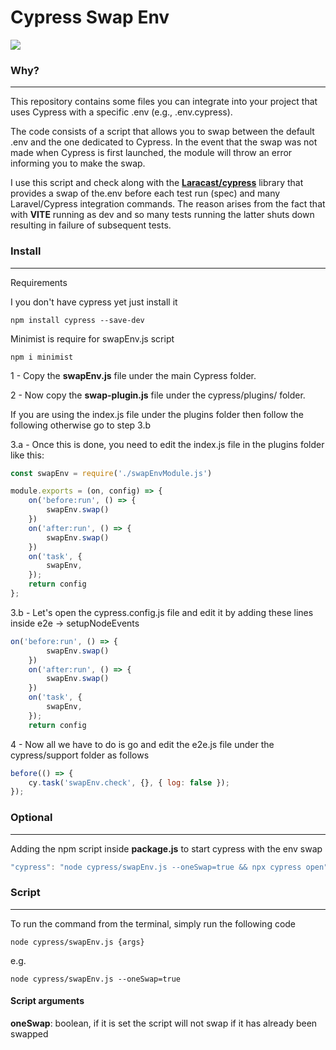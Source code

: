 # Cypress Swap Env

![](https://img.shields.io/badge/swapEnv-ff4d00?logoColor=white&style=flat-square)

### Why?
<hr>

This repository contains some files you can integrate into your project that uses Cypress with a specific .env (e.g., .env.cypress).

The code consists of a script that allows you to swap between the default .env and the one dedicated to Cypress.
In the event that the swap was not made when Cypress is first launched, the module will throw an error informing you to make the swap.



I use this script and check along with the __[Laracast/cypress](https://github.com/laracasts/cypress)__ library that provides a swap of the.env before each test run (spec) and many Laravel/Cypress integration commands.
The reason arises from the fact that with __VITE__ running as dev and so many tests running the latter shuts down resulting in failure of subsequent tests.

### Install
<hr>

Requirements

I you don't have cypress yet just install it
```
npm install cypress --save-dev
```
Minimist is require for swapEnv.js script

```
npm i minimist
```

1 - Copy the __swapEnv.js__ file under the main Cypress folder.

2 - Now copy the __swap-plugin.js__ file under the cypress/plugins/ folder.

If you are using the index.js file under the plugins folder then follow the following otherwise go to step 3.b

3.a - Once this is done, you need to edit the index.js file in the plugins folder like this:

```js
const swapEnv = require('./swapEnvModule.js')

module.exports = (on, config) => {
    on('before:run', () => {
        swapEnv.swap()
    })
    on('after:run', () => {
        swapEnv.swap()
    })
    on('task', {
        swapEnv,
    });
    return config
};

```

3.b - Let's open the cypress.config.js file and edit it by adding these lines inside e2e -> setupNodeEvents

```js
on('before:run', () => {
        swapEnv.swap()
    })
    on('after:run', () => {
        swapEnv.swap()
    })
    on('task', {
        swapEnv,
    });
    return config
```

4 - Now all we have to do is go and edit the e2e.js file under the cypress/support folder as follows

```js
before(() => {
    cy.task('swapEnv.check', {}, { log: false });
});
```

### Optional
<hr>

Adding the npm script inside __package.js__ to start cypress with the env swap

```js
"cypress": "node cypress/swapEnv.js --oneSwap=true && npx cypress open",
```

### Script
<hr>

To run the command from the terminal, simply run the following code

```
node cypress/swapEnv.js {args}
```

e.g. 
```
node cypress/swapEnv.js --oneSwap=true
```

#### Script arguments

__oneSwap__: boolean, if it is set the script will not swap if it has already been swapped
